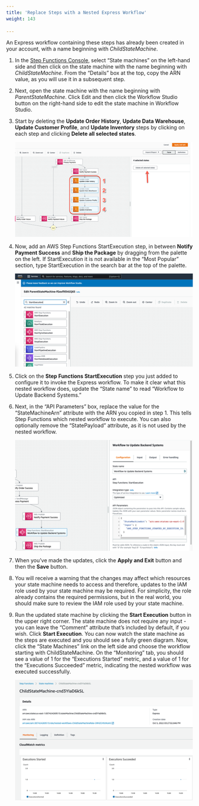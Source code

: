 ```yaml
---
title: 'Replace Steps with a Nested Express Workflow'
weight: 143

---
```


An Express workflow containing these steps has already been created in your account, with a name beginning with _ChildStateMachine_.

1. In the [Step Functions Console](https://console.aws.amazon.com/states/home), select “State machines” on the left-hand side and then click on the state machine with the name beginning with *ChildStateMachine*. From the “Details” box at the top, copy the ARN value, as you will use it in a subsequent step.  

2. Next, open the state machine with the name beginning with *ParentStateMachine*. Click Edit and then click the Workflow Studio button on the right-hand side to edit the state machine in Workflow Studio.  

3. Start by deleting the **Update Order History**, **Update Data Warehouse**, **Update Customer Profile**, and **Update Inventory** steps by clicking on each step and clicking **Delete all selected states**.  

    ![Delete existing workflow steps](/static/img/module-13/delete-steps-from-workflow.png)

4. Now, add an AWS Step Functions StartExecution step, in between **Notify Payment Success** and **Ship the Package** by dragging from the palette on the left. If StartExecution it is not available in the “Most Popular” section, type StartExecution in the search bar at the top of the palette.  

    ![Add StartExecution step](/static/img/module-13/add-start-execution-step.png)

5. Click on the **Step Functions StartExecution** step you just added to configure it to invoke the Express workflow. To make it clear what this nested workflow does, update the “State name” to read “Workflow to Update Backend Systems.”  

6. Next, in the “API Parameters” box, replace the value for the “StateMachineArn” attribute with the ARN you copied in step 1. This tells Step Functions which nested workflow to execute. You can also optionally remove the “StatePayload” attribute, as it is not used by the nested workflow.  

    ![Configure nested Express workflow](/static/img/module-13/configure-nested-express-workflow.png)

7. When you’ve made the updates, click the **Apply and Exit** button and then the **Save** button.  

8. You will receive a warning that the changes may affect which resources your state machine needs to access and therefore, updates to the IAM role used by your state machine may be required. For simplicity, the role already contains the required permissions, but in the real world, you should make sure to review the IAM role used by your state machine.  

9. Run the updated state machine by clicking the **Start Execution** button in the upper right corner. The state machine does not require any input - you can leave the “Comment” attribute that’s included by default, if you wish. Click **Start Execution**. You can now watch the state machine as the steps are executed and you should see a fully green diagram. Now, click the “State Machines” link on the left side and choose the workflow starting with ChildStateMachine. On the “Monitoring” tab, you should see a value of 1 for the “Executions Started” metric, and a value of 1 for the “Executions Succeeded” metric, indicating the nested workflow was executed successfully.  

    ![Child Express workflow execution stats](/static/img/module-13/child-state-machine-execution-stats.png)
